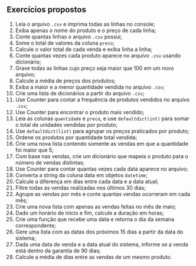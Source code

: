 <h2>Exercícios propostos</h2>
<ol>
    <li>Leia o arquivo <code>.csv</code> e imprima todas as linhas no console;</li>
    <li>Exiba apenas o nome do produto e o preço de cada linha;</li>
    <li>Conte quantas linhas o arquivo <code>.csv</code> possui;</li>
    <li>Some o total de valores da coluna <code>preco</code>;</li>
    <li>Calcule o valor total de cada venda e exiba linha a linha;</li>
    <li>Conte quantas vezes cada produto aparece no arquivo <code>.csv</code> usando dicionário;</li>
    <li>Grave todas as linhas cujo preço seja maior que 100 em um novo arquivo;</li>
    <li>Calcule a média de preços dos produtos;</li>
    <li>Exiba a maior e a menor quantidade vendida no arquivo <code>.csv</code>;</li>
    <li>Crie uma lista de dicionários a partir do arquivo <code>.csv</code>;</li>
    <li>Use Counter para contar a frequência de produtos vendidos no arquivo <code>.csv</code>;</li>
    <li>Use Counter para encontrar o produto mais vendido;</li>
    <li>Leia as colunas <code>quantidade</code> e <code>preco</code>, e use <code>defaultdict(int)</code> para somar o total de unidades vendidas por produto;</li>
    <li>Use <code>defaultdict(list)</code> para agrupar os preços praticados por produto;</li>
    <li>Ordene os produtos por quantidade total vendida;</li>
    <li>Crie uma nova lista contendo somente as vendas em que a quantidade foi maior que 5;</li>
    <li>Com base nas vendas, crie um dicionário que mapeia o produto para o número de vendas distintas;</li>
    <li>Use Counter para contar quantas vezes cada data aparece no arquivo;</li>
    <li>Converta a string da coluna data em objetos <code>datetime</code>;</li>
    <li>Calcule a diferença em dias entre cada data e a data atual;</li>
    <li>Filtre todas as vendas realizadas nos últimos 30 dias;</li>
    <li>Agrupe as vendas por mês e conte quantas vendas ocorreram em cada mês;</li>
    <li>Crie uma nova lista com apenas as vendas feitas no mês de maio;</li>
    <li>Dado um horário de início e fim, calcule a duração em horas;</li>
    <li>Crie uma função que recebe uma data e retorna o dia da semana correspondente;</li>
    <li>Gere uma lista com as datas dos próximos 15 dias a partir da data do sistema;</li>
    <li>Dada uma data de venda e a data atual do sistema, informe se a venda está dentro da garantia de 90 dias;</li>
    <li>Calcule a média de dias entre as vendas de um mesmo produto.</li>
</ol>
